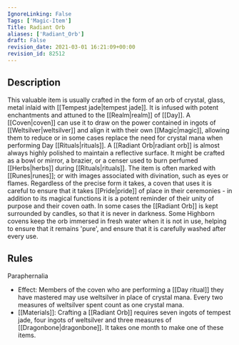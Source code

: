 ```yaml
---
IgnoreLinking: False
Tags: ['Magic-Item']
Title: Radiant Orb
aliases: ['Radiant_Orb']
draft: False
revision_date: 2021-03-01 16:21:09+00:00
revision_id: 82512
---
```


## Description
This valuable item is usually crafted in the form of an orb of crystal, glass, metal inlaid with [[Tempest jade|tempest jade]]. It is infused with potent enchantments and attuned to the [[Realm|realm]] of [[Day]]. A [[Coven|coven]] can use it to draw on the power contained in ingots of [[Weltsilver|weltsilver]] and align it with their own [[Magic|magic]], allowing them to reduce or in some cases replace the need for crystal mana when performing Day [[Rituals|rituals]].
A [[Radiant Orb|radiant orb]] is almost always highly polished to maintain a reflective surface. It might be crafted as a bowl or mirror, a brazier, or a censer used to burn perfumed [[Herbs|herbs]] during [[Rituals|rituals]]. The item is often marked with [[Runes|runes]]; or with images associated with divination, such as eyes or flames. Regardless of the precise form it takes, a coven that uses it is careful to ensure that it takes [[Pride|pride]] of place in their ceremonies - in addition to its magical functions it is a potent reminder of their unity of purpose and their coven oath. In some cases the [[Radiant Orb]] is kept surrounded by candles, so that it is never in darkness. Some Highborn covens keep the orb immersed in fresh water when it is not in use, helping to ensure that it remains 'pure', and ensure that it is carefully washed after every use.
## Rules
Paraphernalia
* Effect: Members of the coven who are performing a [[Day ritual]] they have mastered may use weltsilver in place of crystal mana. Every two measures of weltsilver spent count as one crystal mana.
* [[Materials]]: Crafting a [[Radiant Orb]] requires seven ingots of tempest jade, four ingots of weltsilver and three measures of [[Dragonbone|dragonbone]]. It takes one month to make one of these items.
